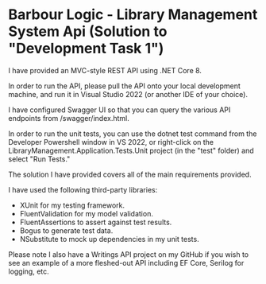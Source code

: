 # Barbour Logic - Library Management System Api (Solution to "Development Task 1")

I have provided an MVC-style REST API using .NET Core 8.

In order to run the API, please pull the API onto your local development machine, and run it in Visual Studio 2022 (or another IDE of your choice).

I have configured Swagger UI so that you can query the various API endpoints from /swagger/index.html.

In order to run the unit tests, you can use the dotnet test command from the Developer Powershell window in VS 2022, or right-click on the LibraryManagement.Application.Tests.Unit project (in the "test" folder) and select "Run Tests."

The solution I have provided covers all of the main requirements provided.

I have used the following third-party libraries:
- XUnit for my testing framework.
- FluentValidation for my model validation.
- FluentAssertions to assert against test results.
- Bogus to generate test data.
- NSubstitute to mock up dependencies in my unit tests.

Please note I also have a Writings API project on my GitHub if you wish to see an example of a more fleshed-out API including EF Core, Serilog for logging, etc.